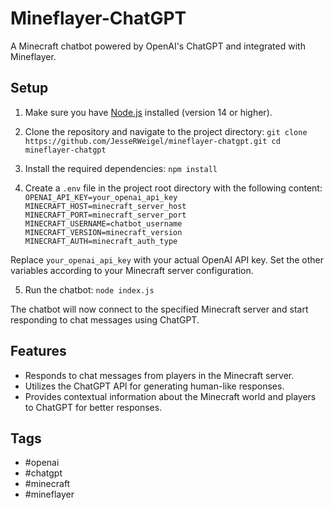 # Mineflayer-ChatGPT

A Minecraft chatbot powered by OpenAI's ChatGPT and integrated with Mineflayer.

## Setup

1. Make sure you have [Node.js](https://nodejs.org/) installed (version 14 or higher).

2. Clone the repository and navigate to the project directory: `git clone https://github.com/JesseRWeigel/mineflayer-chatgpt.git
cd mineflayer-chatgpt`

3. Install the required dependencies: `npm install`

4. Create a `.env` file in the project root directory with the following content: `OPENAI_API_KEY=your_openai_api_key
MINECRAFT_HOST=minecraft_server_host
MINECRAFT_PORT=minecraft_server_port
MINECRAFT_USERNAME=chatbot_username
MINECRAFT_VERSION=minecraft_version
MINECRAFT_AUTH=minecraft_auth_type`

Replace `your_openai_api_key` with your actual OpenAI API key. Set the other variables according to your Minecraft server configuration.

5. Run the chatbot: `node index.js`

The chatbot will now connect to the specified Minecraft server and start responding to chat messages using ChatGPT.

## Features

- Responds to chat messages from players in the Minecraft server.
- Utilizes the ChatGPT API for generating human-like responses.
- Provides contextual information about the Minecraft world and players to ChatGPT for better responses.

## Tags

- #openai
- #chatgpt
- #minecraft
- #mineflayer
